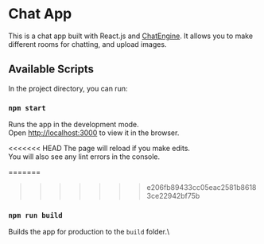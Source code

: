 # Chat App

This is a chat app built with React.js and [ChatEngine](https://chatengine.io/). It allows you to make different rooms for chatting, and upload images.

## Available Scripts

In the project directory, you can run:

### `npm start`

Runs the app in the development mode.\
Open [http://localhost:3000](http://localhost:3000) to view it in the browser.

<<<<<<< HEAD
The page will reload if you make edits.\
You will also see any lint errors in the console.

=======
>>>>>>> e206fb89433cc05eac2581b86183ce22942bf75b
### `npm run build`

Builds the app for production to the `build` folder.\
